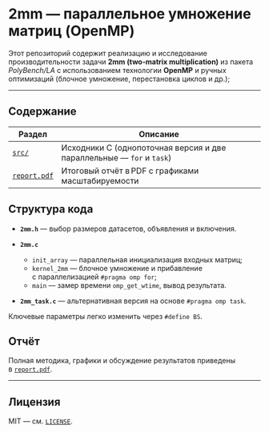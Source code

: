 # 2mm — параллельное умножение матриц (OpenMP)

Этот репозиторий содержит реализацию и исследование производительности задачи **2mm (two‑matrix multiplication)** из пакета *PolyBench/LA* с использованием технологии **OpenMP** и ручных оптимизаций (блочное умножение, перестановка циклов и др.);

---

## Содержание

| Раздел               | Описание                                                              |
| -------------------- | --------------------------------------------------------------------- |
| [`src/`](src/)       | Исходники C (однопоточная версия и две параллельные — `for` и `task`) |
| [`report.pdf`](report.pdf) | Итоговый отчёт в PDF с графиками масштабируемости                     |


## Структура кода

* **`2mm.h`** — выбор размеров датасетов, объявления и включения.
* **`2mm.c`**

  * `init_array` — параллельная инициализация входных матриц;
  * `kernel_2mm` — блочное умножение и прибавление с параллелизацией `#pragma omp for`;
  * `main` — замер времени `omp_get_wtime`, вывод результата.
* **`2mm_task.c`** — альтернативная версия на основе `#pragma omp task`.

Ключевые параметры легко изменить через `#define BS`.


## Отчёт

Полная методика, графики и обсуждение результатов приведены в [`report.pdf`](report.pdf).

---

## Лицензия

MIT — см. [`LICENSE`](LICENSE).
